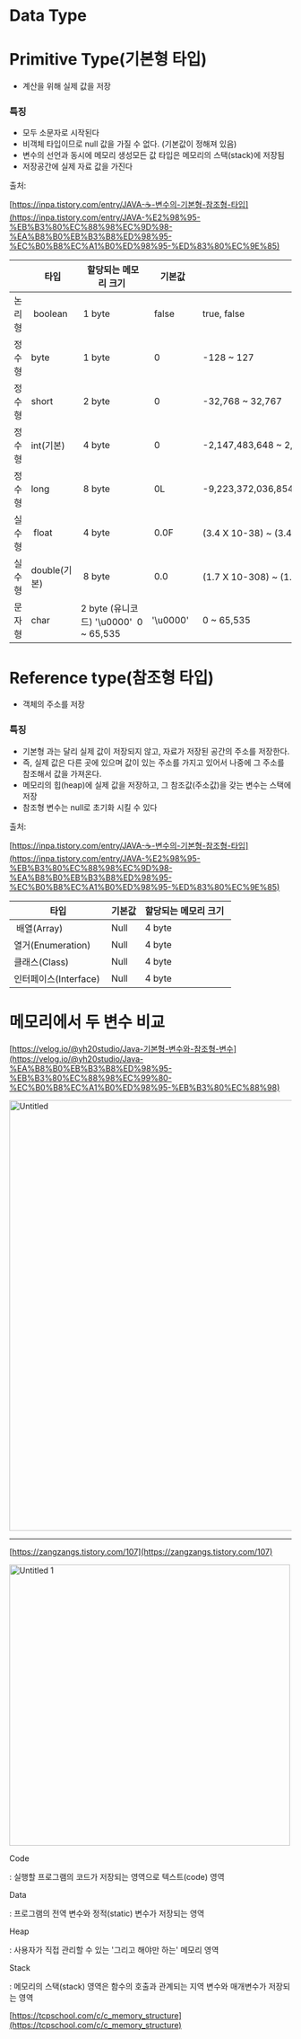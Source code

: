 # Data Type

# Primitive Type(기본형 타입)

- 계산을 위해 실제 값을 저장

### 특징

- 모두 소문자로 시작된다
- 비객체 타입이므로 null 값을 가질 수 없다. (기본값이 정해져 있음)
- 변수의 선언과 동시에 메모리 생성모든 값 타입은 메모리의 스택(stack)에 저장됨
- 저장공간에 실제 자료 값을 가진다

출처:

[https://inpa.tistory.com/entry/JAVA-☕-변수의-기본형-참조형-타입](https://inpa.tistory.com/entry/JAVA-%E2%98%95-%EB%B3%80%EC%88%98%EC%9D%98-%EA%B8%B0%EB%B3%B8%ED%98%95-%EC%B0%B8%EC%A1%B0%ED%98%95-%ED%83%80%EC%9E%85)

|  |  타입 |  할당되는 메모리 크기 |  기본값 |  데이터의 표현 범위 |
| --- | --- | --- | --- | --- |
| 논리형 |  boolean |  1 byte |  false |  true, false |
| 정수형 | byte |  1 byte |  0 |  -128 ~ 127 |
| 정수형 | short |  2 byte |  0 |  -32,768 ~ 32,767 |
| 정수형 | int(기본) |  4 byte  |  0 |  -2,147,483,648 ~ 2,147,483,647 |
| 정수형 | long |  8 byte |  0L |  -9,223,372,036,854,775,808 ~ 9,223,372,036,854,775,807 |
| 실수형 |  float |  4 byte |  0.0F |  (3.4 X 10-38) ~ (3.4 X 1038) 의 근사값 |
| 실수형 | double(기본) |  8 byte |  0.0 |  (1.7 X 10-308) ~ (1.7 X 10308) 의 근사값 |
| 문자형 | char  | 2 byte (유니코드) '\u0000'  0 ~ 65,535 | '\u0000'  |  0 ~ 65,535 |

# ****Reference type(참조형 타입)****

- 객체의 주소를 저장

### 특징

- 기본형 과는 달리 실제 값이 저장되지 않고, 자료가 저장된 공간의 주소를 저장한다.
- 즉, 실제 값은 다른 곳에 있으며 값이 있는 주소를 가지고 있어서 나중에 그 주소를 참조해서 값을 가져온다.
- 메모리의 힙(heap)에 실제 값을 저장하고, 그 참조값(주소값)을 갖는 변수는 스택에 저장
- 참조형 변수는 null로 초기화 시킬 수 있다

출처:

[https://inpa.tistory.com/entry/JAVA-☕-변수의-기본형-참조형-타입](https://inpa.tistory.com/entry/JAVA-%E2%98%95-%EB%B3%80%EC%88%98%EC%9D%98-%EA%B8%B0%EB%B3%B8%ED%98%95-%EC%B0%B8%EC%A1%B0%ED%98%95-%ED%83%80%EC%9E%85)

|  타입 |  기본값 | 할당되는 메모리 크기  |
| --- | --- | --- |
|  배열(Array) |  Null | 4 byte  |
| 열거(Enumeration) |  Null | 4 byte  |
| 클래스(Class) |  Null | 4 byte  |
| 인터페이스(Interface) |  Null | 4 byte  |

# 메모리에서 두 변수 비교

[https://velog.io/@yh20studio/Java-기본형-변수와-참조형-변수](https://velog.io/@yh20studio/Java-%EA%B8%B0%EB%B3%B8%ED%98%95-%EB%B3%80%EC%88%98%EC%99%80-%EC%B0%B8%EC%A1%B0%ED%98%95-%EB%B3%80%EC%88%98)

<img width="767" alt="Untitled" src="https://github.com/ssssihoon/Learn/assets/127017020/c85fc8c5-eed8-45bd-8e43-b12e6f590fc7">

---

[https://zangzangs.tistory.com/107](https://zangzangs.tistory.com/107)

<img width="501" alt="Untitled 1" src="https://github.com/ssssihoon/Learn/assets/127017020/123095ed-8c35-4619-a96c-b62770dabe7e">


Code

: 실행할 프로그램의 코드가 저장되는 영역으로 텍스트(code) 영역

Data

: 프로그램의 전역 변수와 정적(static) 변수가 저장되는 영역

Heap

: 사용자가 직접 관리할 수 있는 '그리고 해야만 하는' 메모리 영역

Stack 

: 메모리의 스택(stack) 영역은 함수의 호출과 관계되는 지역 변수와 매개변수가 저장되는 영역

[https://tcpschool.com/c/c_memory_structure](https://tcpschool.com/c/c_memory_structure)
